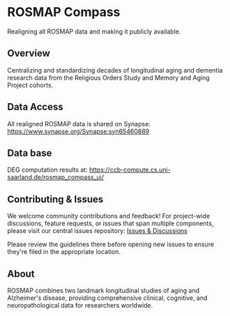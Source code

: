 # ROSMAP Compass
Realigning all ROSMAP data and making it publicly available.
## Overview
Centralizing and standardizing decades of longitudinal aging and dementia research data from the Religious Orders Study and Memory and Aging Project cohorts.
## Data Access
All realigned ROSMAP data is shared on Synapse:
https://www.synapse.org/Synapse:syn65460889

## Data base
DEG computation results at:
https://ccb-compute.cs.uni-saarland.de/rosmap_compass_ui/

## Contributing & Issues

We welcome community contributions and feedback! For project-wide discussions, feature requests, or issues that span multiple components, please visit our central issues repository:
[Issues & Discussions](https://github.com/ROSMAP-Compass/issues)

Please review the guidelines there before opening new issues to ensure they're filed in the appropriate location.

## About
ROSMAP combines two landmark longitudinal studies of aging and Alzheimer's disease, providing comprehensive clinical, cognitive, and neuropathological data for researchers worldwide.

